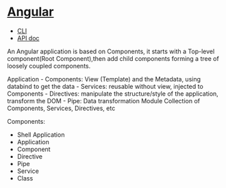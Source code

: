 # [Angular](https://angular.io/)
- [CLI](https://angular.io/cli)
- [API doc](https://angular.io/api)

An Angular application is based on Components, it starts with a Top-level component(Root Component),then add child components forming a tree of loosely coupled components.

Application
    - Components: View (Template) and the Metadata, using databind to get the data
    - Services: reusable without view, injected to Components
    - Directives: manipulate the structure/style of the application, transform the DOM
    - Pipe: Data transformation
Module
   Collection of Components, Services, Directives, etc

Components:
- Shell Application
- Application
- Component
- Directive
- Pipe
- Service
- Class

